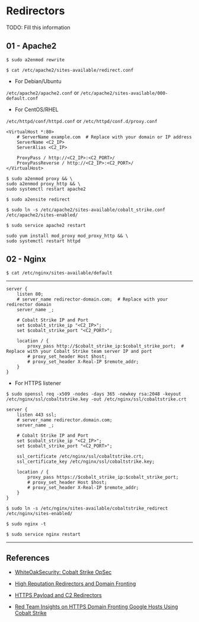 # Redirectors


TODO: Fill this information

## 01 - Apache2

`$ sudo a2enmod rewrite`

`$ cat /etc/apache2/sites-available/redirect.conf`

- For Debian/Ubuntu

`/etc/apache2/apache2.conf` or `/etc/apache2/sites-available/000-default.conf`

- For CentOS/RHEL

`/etc/httpd/conf/httpd.conf` or `/etc/httpd/conf.d/proxy.conf`

```
<VirtualHost *:80>
    # ServerName example.com  # Replace with your domain or IP address
	ServerName <C2_IP>
    ServerAlias <C2_IP>

    ProxyPass / http://<C2_IP>:<C2_PORT>/
    ProxyPassReverse / http://<C2_IP>:<C2_PORT>/
</VirtualHost>
```

```
$ sudo a2enmod proxy && \
sudo a2enmod proxy_http && \
sudo systemctl restart apache2
```

`$ sudo a2ensite redirect`

`$ sudo ln -s /etc/apache2/sites-available/cobalt_strike.conf /etc/apache2/sites-enabled/`

`$ sudo service apache2 restart`

```
sudo yum install mod_proxy mod_proxy_http && \
sudo systemctl restart httpd
```

## 02 - Nginx

`$ cat /etc/nginx/sites-available/default`

---

```
server {
    listen 80;
    # server_name redirector-domain.com;  # Replace with your redirector domain
    server_name _;

	# Cobalt Strike IP and Port
    set $cobalt_strike_ip "<C2_IP>";
    set $cobalt_strike_port "<C2_PORT>";

    location / {
        proxy_pass http://$cobalt_strike_ip:$cobalt_strike_port;  # Replace with your Cobalt Strike team server IP and port
        # proxy_set_header Host $host;
        # proxy_set_header X-Real-IP $remote_addr;
    }
}
```

- For HTTPS listener

`$ sudo openssl req -x509 -nodes -days 365 -newkey rsa:2048 -keyout /etc/nginx/ssl/cobaltstrike.key -out /etc/nginx/ssl/cobaltstrike.crt`

```
server {
    listen 443 ssl;
    # server_name redirector.domain.com;
    server_name _;

	# Cobalt Strike IP and Port
    set $cobalt_strike_ip "<C2_IP>";
    set $cobalt_strike_port "<C2_PORT>";

    ssl_certificate /etc/nginx/ssl/cobaltstrike.crt;
    ssl_certificate_key /etc/nginx/ssl/cobaltstrike.key;

    location / {
        proxy_pass https://$cobalt_strike_ip:$cobalt_strike_port;
        # proxy_set_header Host $host;
        # proxy_set_header X-Real-IP $remote_addr;
    }
}
```

`$ sudo ln -s /etc/nginx/sites-available/cobaltstrike_redirect /etc/nginx/sites-enabled/`

`$ sudo nginx -t`

`$ sudo service nginx restart`

---
## References

- [WhiteOakSecurity: Cobalt Strike OpSec](https://www.whiteoaksecurity.com/blog/cobalt-strike-opsec/)

- [High Reputation Redirectors and Domain Fronting](https://www.cobaltstrike.com/blog/high-reputation-redirectors-and-domain-fronting/)

- [HTTPS Payload and C2 Redirectors](https://bluescreenofjeff.com/2018-04-12-https-payload-and-c2-redirectors/)

- [Red Team Insights on HTTPS Domain Fronting Google Hosts Using Cobalt Strike](https://www.cyberark.com/resources/threat-research-blog/red-team-insights-on-https-domain-fronting-google-hosts-using-cobalt-strike)